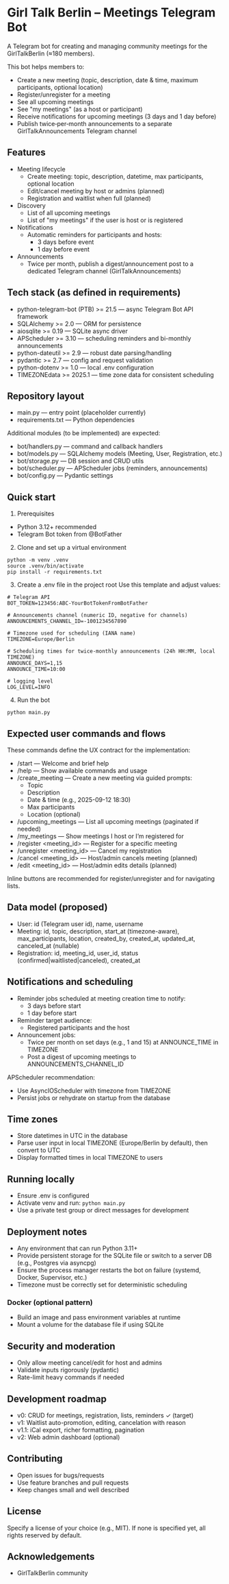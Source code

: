 # Girl Talk Berlin – Meetings Telegram Bot

A Telegram bot for creating and managing community meetings for the GirlTalkBerlin (≈180 members).

This bot helps members to:
- Create a new meeting (topic, description, date & time, maximum participants, optional location)
- Register/unregister for a meeting
- See all upcoming meetings
- See "my meetings" (as a host or participant)
- Receive notifications for upcoming meetings (3 days and 1 day before)
- Publish twice‑per‑month announcements to a separate GirlTalkAnnouncements Telegram channel

## Features
- Meeting lifecycle
  - Create meeting: topic, description, datetime, max participants, optional location
  - Edit/cancel meeting by host or admins (planned)
  - Registration and waitlist when full (planned)
- Discovery
  - List of all upcoming meetings
  - List of "my meetings" if the user is host or is registered
- Notifications
  - Automatic reminders for participants and hosts:
    - 3 days before event
    - 1 day before event
- Announcements
  - Twice per month, publish a digest/announcement post to a dedicated Telegram channel (GirlTalkAnnouncements)

## Tech stack (as defined in requirements)
- python-telegram-bot (PTB) >= 21.5 — async Telegram Bot API framework
- SQLAlchemy >= 2.0 — ORM for persistence
- aiosqlite >= 0.19 — SQLite async driver
- APScheduler >= 3.10 — scheduling reminders and bi-monthly announcements
- python-dateutil >= 2.9 — robust date parsing/handling
- pydantic >= 2.7 — config and request validation
- python-dotenv >= 1.0 — local .env configuration
- TIMEZONEdata >= 2025.1 — time zone data for consistent scheduling

## Repository layout
- main.py — entry point (placeholder currently)
- requirements.txt — Python dependencies

Additional modules (to be implemented) are expected:
- bot/handlers.py — command and callback handlers
- bot/models.py — SQLAlchemy models (Meeting, User, Registration, etc.)
- bot/storage.py — DB session and CRUD utils
- bot/scheduler.py — APScheduler jobs (reminders, announcements)
- bot/config.py — Pydantic settings

## Quick start
1) Prerequisites
- Python 3.12+ recommended
- Telegram Bot token from @BotFather

2) Clone and set up a virtual environment
```
python -m venv .venv
source .venv/bin/activate
pip install -r requirements.txt
```

3) Create a .env file in the project root
Use this template and adjust values:
```
# Telegram API
BOT_TOKEN=123456:ABC-YourBotTokenFromBotFather

# Announcements channel (numeric ID, negative for channels)
ANNOUNCEMENTS_CHANNEL_ID=-1001234567890

# Timezone used for scheduling (IANA name)
TIMEZONE=Europe/Berlin

# Scheduling times for twice-monthly announcements (24h HH:MM, local TIMEZONE)
ANNOUNCE_DAYS=1,15
ANNOUNCE_TIME=10:00

# logging level
LOG_LEVEL=INFO
```

4) Run the bot
```
python main.py
```

## Expected user commands and flows
These commands define the UX contract for the implementation:
- /start — Welcome and brief help
- /help — Show available commands and usage
- /create_meeting — Create a new meeting via guided prompts:
  - Topic
  - Description
  - Date & time (e.g., 2025-09-12 18:30)
  - Max participants
  - Location (optional)
- /upcoming_meetings — List all upcoming meetings (paginated if needed)
- /my_meetings — Show meetings I host or I’m registered for
- /register <meeting_id> — Register for a specific meeting
- /unregister <meeting_id> — Cancel my registration
- /cancel <meeting_id> — Host/admin cancels meeting (planned)
- /edit <meeting_id> — Host/admin edits details (planned)

Inline buttons are recommended for register/unregister and for navigating lists.

## Data model (proposed)
- User: id (Telegram user id), name, username
- Meeting: id, topic, description, start_at (timezone-aware), max_participants, location, created_by, created_at, updated_at, canceled_at (nullable)
- Registration: id, meeting_id, user_id, status (confirmed|waitlisted|canceled), created_at

## Notifications and scheduling
- Reminder jobs scheduled at meeting creation time to notify:
  - 3 days before start
  - 1 day before start
- Reminder target audience:
  - Registered participants and the host
- Announcement jobs:
  - Twice per month on set days (e.g., 1 and 15) at ANNOUNCE_TIME in TIMEZONE
  - Post a digest of upcoming meetings to ANNOUNCEMENTS_CHANNEL_ID

APScheduler recommendation:
- Use AsyncIOScheduler with timezone from TIMEZONE
- Persist jobs or rehydrate on startup from the database

## Time zones
- Store datetimes in UTC in the database
- Parse user input in local TIMEZONE (Europe/Berlin by default), then convert to UTC
- Display formatted times in local TIMEZONE to users

## Running locally
- Ensure .env is configured
- Activate venv and run: `python main.py`
- Use a private test group or direct messages for development

## Deployment notes
- Any environment that can run Python 3.11+
- Provide persistent storage for the SQLite file or switch to a server DB (e.g., Postgres via asyncpg)
- Ensure the process manager restarts the bot on failure (systemd, Docker, Supervisor, etc.)
- Timezone must be correctly set for deterministic scheduling

### Docker (optional pattern)
- Build an image and pass environment variables at runtime
- Mount a volume for the database file if using SQLite

## Security and moderation
- Only allow meeting cancel/edit for host and admins
- Validate inputs rigorously (pydantic)
- Rate-limit heavy commands if needed

## Development roadmap
- v0: CRUD for meetings, registration, lists, reminders ✓ (target)
- v1: Waitlist auto-promotion, editing, cancelation with reason
- v1.1: iCal export, richer formatting, pagination
- v2: Web admin dashboard (optional)

## Contributing
- Open issues for bugs/requests
- Use feature branches and pull requests
- Keep changes small and well described

## License
Specify a license of your choice (e.g., MIT). If none is specified yet, all rights reserved by default.

## Acknowledgements
- GirlTalkBerlin community
